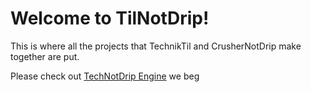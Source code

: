 # Welcome to TilNotDrip!

This is where all the projects that TechnikTil and CrusherNotDrip make together are put.

Please check out [TechNotDrip Engine](https://github.com/TilNotDrip/TechNotDrip-Engine/) we beg
